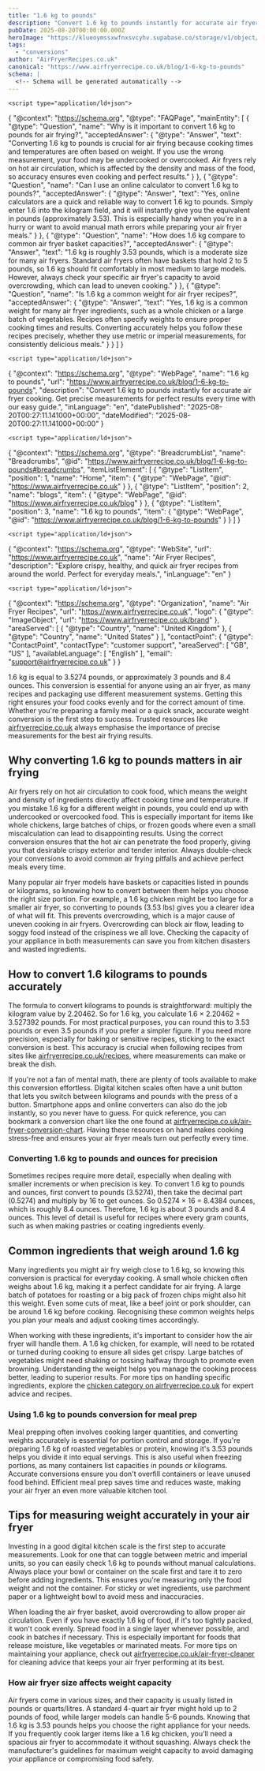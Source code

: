 ```yaml
---
title: "1.6 kg to pounds"
description: "Convert 1.6 kg to pounds instantly for accurate air fryer cooking. Get precise measurements for perfect results every time with our easy guide."
pubDate: 2025-08-20T00:00:00.000Z
heroImage: "https://klueoymssxwfnxsvcyhv.supabase.co/storage/v1/object/public/Shmucket/1-6-kg-to-pounds.webp"
tags:
  - "conversions"
author: "AirFryerRecipes.co.uk"
canonical: "https://www.airfryerrecipe.co.uk/blog/1-6-kg-to-pounds"
schema: |
  <!-- Schema will be generated automatically -->
---
```

<script type="application/ld+json">
{
    "@context": "https://schema.org",
    "@type": "BlogPosting",
    "url": "https://www.airfryerrecipe.co.uk/blog/1-6-kg-to-pounds",
    "mainEntityOfPage": {
        "@type": "WebPage",
        "@id": "https://www.airfryerrecipe.co.uk/blog/1-6-kg-to-pounds"
    },
    "headline": "Quick 1.6 kg to pounds conversion for perfect air fryer meals",
    "description": "Convert 1.6 kg to pounds instantly for accurate air fryer cooking. Get precise measurements for perfect results every time with our easy guide.",
    "author": {
        "@type": "Person",
        "name": "AirFryerRecipes.co.uk",
        "url": "https://www.airfryerrecipe.co.uk/about",
        "image": {
            "@type": "ImageObject",
            "url": "https://klueoymssxwfnxsvcyhv.supabase.co/storage/v1/object/public/Shmucket/Me.jpg"
        }
    },
    "publisher": {
        "@type": "Organization",
        "name": "Air Fryer Recipe",
        "logo": {
            "@type": "ImageObject",
            "url": "https://cdn.prod.website-files.com/68224a465dfe9a7ab4f57570/6844191451a8b2f1e37e63cc_Untitled%20design%20-%202025-06-05T205644.948%20(1).png"
        }
    },
    "datePublished": "2025-08-20T00:27:11.141Z",
    "dateModified": "2025-08-20T00:27:11.141Z",
    "image": {
        "@type": "ImageObject",
        "url": "https://klueoymssxwfnxsvcyhv.supabase.co/storage/v1/object/public/Shmucket/1-6-kg-to-pounds.webp"
    },
    "about": {
        "@type": "Thing",
        "name": "Conversions"
    },
    "articleSection": "Conversions",
    "inLanguage": "en-GB"
}
</script>

    <script type="application/ld+json">
{
    "@context": "https://schema.org",
    "@type": "FAQPage",
    "mainEntity": [
        {
            "@type": "Question",
            "name": "Why is it important to convert 1.6 kg to pounds for air frying?",
            "acceptedAnswer": {
                "@type": "Answer",
                "text": "Converting 1.6 kg to pounds is crucial for air frying because cooking times and temperatures are often based on weight. If you use the wrong measurement, your food may be undercooked or overcooked. Air fryers rely on hot air circulation, which is affected by the density and mass of the food, so accuracy ensures even cooking and perfect results."
            }
        },
        {
            "@type": "Question",
            "name": "Can I use an online calculator to convert 1.6 kg to pounds?",
            "acceptedAnswer": {
                "@type": "Answer",
                "text": "Yes, online calculators are a quick and reliable way to convert 1.6 kg to pounds. Simply enter 1.6 into the kilogram field, and it will instantly give you the equivalent in pounds (approximately 3.53). This is especially handy when you're in a hurry or want to avoid manual math errors while preparing your air fryer meals."
            }
        },
        {
            "@type": "Question",
            "name": "How does 1.6 kg compare to common air fryer basket capacities?",
            "acceptedAnswer": {
                "@type": "Answer",
                "text": "1.6 kg is roughly 3.53 pounds, which is a moderate size for many air fryers. Standard air fryers often have baskets that hold 2 to 5 pounds, so 1.6 kg should fit comfortably in most medium to large models. However, always check your specific air fryer's capacity to avoid overcrowding, which can lead to uneven cooking."
            }
        },
        {
            "@type": "Question",
            "name": "Is 1.6 kg a common weight for air fryer recipes?",
            "acceptedAnswer": {
                "@type": "Answer",
                "text": "Yes, 1.6 kg is a common weight for many air fryer ingredients, such as a whole chicken or a large batch of vegetables. Recipes often specify weights to ensure proper cooking times and results. Converting accurately helps you follow these recipes precisely, whether they use metric or imperial measurements, for consistently delicious meals."
            }
        }
    ]
}
</script>

    <script type="application/ld+json">
{
    "@context": "https://schema.org",
    "@type": "WebPage",
    "name": "1.6 kg to pounds",
    "url": "https://www.airfryerrecipe.co.uk/blog/1-6-kg-to-pounds",
    "description": "Convert 1.6 kg to pounds instantly for accurate air fryer cooking. Get precise measurements for perfect results every time with our easy guide.",
    "inLanguage": "en",
    "datePublished": "2025-08-20T00:27:11.141000+00:00",
    "dateModified": "2025-08-20T00:27:11.141000+00:00"
}
</script>

    <script type="application/ld+json">
{
    "@context": "https://schema.org",
    "@type": "BreadcrumbList",
    "name": "Breadcrumbs",
    "@id": "https://www.airfryerrecipe.co.uk/blog/1-6-kg-to-pounds#breadcrumbs",
    "itemListElement": [
        {
            "@type": "ListItem",
            "position": 1,
            "name": "Home",
            "item": {
                "@type": "WebPage",
                "@id": "https://www.airfryerrecipe.co.uk"
            }
        },
        {
            "@type": "ListItem",
            "position": 2,
            "name": "blogs",
            "item": {
                "@type": "WebPage",
                "@id": "https://www.airfryerrecipe.co.uk/blog"
            }
        },
        {
            "@type": "ListItem",
            "position": 3,
            "name": "1.6 kg to pounds",
            "item": {
                "@type": "WebPage",
                "@id": "https://www.airfryerrecipe.co.uk/blog/1-6-kg-to-pounds"
            }
        }
    ]
}
</script>

    <script type="application/ld+json">
{
    "@context": "https://schema.org",
    "@type": "WebSite",
    "url": "https://www.airfryerrecipe.co.uk",
    "name": "Air Fryer Recipes",
    "description": "Explore crispy, healthy, and quick air fryer recipes from around the world. Perfect for everyday meals.",
    "inLanguage": "en"
}
</script>

    <script type="application/ld+json">
{
    "@context": "https://schema.org",
    "@type": "Organization",
    "name": "Air Fryer Recipes",
    "url": "https://www.airfryerrecipe.co.uk",
    "logo": {
        "@type": "ImageObject",
        "url": "https://www.airfryerrecipe.co.uk/brand"
    },
    "areaServed": [
        {
            "@type": "Country",
            "name": "United Kingdom"
        },
        {
            "@type": "Country",
            "name": "United States"
        }
    ],
    "contactPoint": {
        "@type": "ContactPoint",
        "contactType": "customer support",
        "areaServed": [
            "GB",
            "US"
        ],
        "availableLanguage": [
            "English"
        ],
        "email": "support@airfryerrecipe.co.uk"
    }
}
</script>

<p>1.6 kg is equal to 3.5274 pounds, or approximately 3 pounds and 8.4 ounces. This conversion is essential for anyone using an air fryer, as many recipes and packaging use different measurement systems. Getting this right ensures your food cooks evenly and for the correct amount of time. Whether you're preparing a family meal or a quick snack, accurate weight conversion is the first step to success. Trusted resources like <a href="https://www.airfryerrecipe.co.uk">airfryerrecipe.co.uk</a> always emphasise the importance of precise measurements for the best air frying results.</p>

<h2>Why converting 1.6 kg to pounds matters in air frying</h2>
<p>Air fryers rely on hot air circulation to cook food, which means the weight and density of ingredients directly affect cooking time and temperature. If you mistake 1.6 kg for a different weight in pounds, you could end up with undercooked or overcooked food. This is especially important for items like whole chickens, large batches of chips, or frozen goods where even a small miscalculation can lead to disappointing results. Using the correct conversion ensures that the hot air can penetrate the food properly, giving you that desirable crispy exterior and tender interior. Always double-check your conversions to avoid common air frying pitfalls and achieve perfect meals every time.</p>

<p>Many popular air fryer models have baskets or capacities listed in pounds or kilograms, so knowing how to convert between them helps you choose the right size portion. For example, a 1.6 kg chicken might be too large for a smaller air fryer, so converting to pounds (3.53 lbs) gives you a clearer idea of what will fit. This prevents overcrowding, which is a major cause of uneven cooking in air fryers. Overcrowding can block air flow, leading to soggy food instead of the crispiness we all love. Checking the capacity of your appliance in both measurements can save you from kitchen disasters and wasted ingredients.</p>

<h2>How to convert 1.6 kilograms to pounds accurately</h2>
<p>The formula to convert kilograms to pounds is straightforward: multiply the kilogram value by 2.20462. So for 1.6 kg, you calculate 1.6 × 2.20462 = 3.527392 pounds. For most practical purposes, you can round this to 3.53 pounds or even 3.5 pounds if you prefer a simpler figure. If you need more precision, especially for baking or sensitive recipes, sticking to the exact conversion is best. This accuracy is crucial when following recipes from sites like <a href="https://www.airfryerrecipe.co.uk/recipes">airfryerrecipe.co.uk/recipes</a>, where measurements can make or break the dish.</p>

<p>If you're not a fan of mental math, there are plenty of tools available to make this conversion effortless. Digital kitchen scales often have a unit button that lets you switch between kilograms and pounds with the press of a button. Smartphone apps and online converters can also do the job instantly, so you never have to guess. For quick reference, you can bookmark a conversion chart like the one found at <a href="https://www.airfryerrecipe.co.uk/air-fryer-conversion-chart">airfryerrecipe.co.uk/air-fryer-conversion-chart</a>. Having these resources on hand makes cooking stress-free and ensures your air fryer meals turn out perfectly every time.</p>

<h3>Converting 1.6 kg to pounds and ounces for precision</h3>
<p>Sometimes recipes require more detail, especially when dealing with smaller increments or when precision is key. To convert 1.6 kg to pounds and ounces, first convert to pounds (3.5274), then take the decimal part (0.5274) and multiply by 16 to get ounces. So 0.5274 × 16 = 8.4384 ounces, which is roughly 8.4 ounces. Therefore, 1.6 kg is about 3 pounds and 8.4 ounces. This level of detail is useful for recipes where every gram counts, such as when making pastries or coating ingredients evenly.</p>

<h2>Common ingredients that weigh around 1.6 kg</h2>
<p>Many ingredients you might air fry weigh close to 1.6 kg, so knowing this conversion is practical for everyday cooking. A small whole chicken often weighs about 1.6 kg, making it a perfect candidate for air frying. A large batch of potatoes for roasting or a big pack of frozen chips might also hit this weight. Even some cuts of meat, like a beef joint or pork shoulder, can be around 1.6 kg before cooking. Recognising these common weights helps you plan your meals and adjust cooking times accordingly.</p>

<p>When working with these ingredients, it's important to consider how the air fryer will handle them. A 1.6 kg chicken, for example, will need to be rotated or turned during cooking to ensure all sides get crispy. Large batches of vegetables might need shaking or tossing halfway through to promote even browning. Understanding the weight helps you manage the cooking process better, leading to superior results. For more tips on handling specific ingredients, explore the <a href="https://www.airfryerrecipe.co.uk/recipe-category/chicken">chicken category on airfryerrecipe.co.uk</a> for expert advice and recipes.</p>

<h3>Using 1.6 kg to pounds conversion for meal prep</h3>
<p>Meal prepping often involves cooking larger quantities, and converting weights accurately is essential for portion control and storage. If you're preparing 1.6 kg of roasted vegetables or protein, knowing it's 3.53 pounds helps you divide it into equal servings. This is also useful when freezing portions, as many containers list capacities in pounds or kilograms. Accurate conversions ensure you don't overfill containers or leave unused food behind. Efficient meal prep saves time and reduces waste, making your air fryer an even more valuable kitchen tool.</p>

<h2>Tips for measuring weight accurately in your air fryer</h2>
<p>Investing in a good digital kitchen scale is the first step to accurate measurements. Look for one that can toggle between metric and imperial units, so you can easily check 1.6 kg to pounds without manual calculations. Always place your bowl or container on the scale first and tare it to zero before adding ingredients. This ensures you're measuring only the food weight and not the container. For sticky or wet ingredients, use parchment paper or a lightweight bowl to avoid mess and inaccuracies.</p>

<p>When loading the air fryer basket, avoid overcrowding to allow proper air circulation. Even if you have exactly 1.6 kg of food, if it's too tightly packed, it won't cook evenly. Spread food in a single layer whenever possible, and cook in batches if necessary. This is especially important for foods that release moisture, like vegetables or marinated meats. For more tips on maintaining your appliance, check out <a href="https://www.airfryerrecipe.co.uk/air-fryer-cleaner">airfryerrecipe.co.uk/air-fryer-cleaner</a> for cleaning advice that keeps your air fryer performing at its best.</p>

<h3>How air fryer size affects weight capacity</h3>
<p>Air fryers come in various sizes, and their capacity is usually listed in pounds or quarts/litres. A standard 4-quart air fryer might hold up to 2 pounds of food, while larger models can handle 5-6 pounds. Knowing that 1.6 kg is 3.53 pounds helps you choose the right appliance for your needs. If you frequently cook larger items like a 1.6 kg chicken, you'll need a spacious air fryer to accommodate it without squashing. Always check the manufacturer's guidelines for maximum weight capacity to avoid damaging your appliance or compromising food safety.</p>

